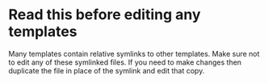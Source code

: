 # Read this before editing any templates
Many templates contain relative symlinks to other templates. Make
sure not to edit any of these symlinked files. If you need to make
changes then duplicate the file in place of the symlink and edit that
copy.
